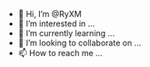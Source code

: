 - 👋 Hi, I’m @RyXM
- 👀 I’m interested in ...
- 🌱 I’m currently learning ...
- 💞️ I’m looking to collaborate on ...
- 📫 How to reach me ...

<!---
RyXM/RyXM is a ✨ special ✨ repository because its `README.md` (this file) appears on your GitHub profile.
You can click the Preview link to take a look at your changes.
--->

